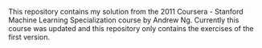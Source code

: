This repository contains my solution from the 2011 Coursera - Stanford Machine Learning Specialization course by Andrew Ng. Currently this course was updated and this repository only contains the exercises of the first version.